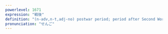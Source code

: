 ```yaml
---
powerlevel: 1671
expression: "戦後"
definition: "(n-adv,n-t,adj-no) postwar period; period after Second World War; (P)"
pronunciation: "せんご"
---
```

